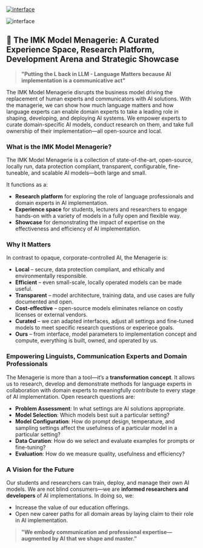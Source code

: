 


[![interface](https://img.shields.io/badge/Launch-App-blue?style=for-the-badge)](https://3b2df15f04059bf036.gradio.live/)

![[interface](https://img.shields.io/badge/Launch-App-blue?style=for-the-badge)](https://github.com/user-attachments/assets/e7fb02d5-af4b-4ae1-8ec6-3bb22d8f0057)



## 🐉 The IMK Model Menagerie: A Curated Experience Space, Research Platform, Development Arena and Strategic Showcase

>**"Putting the L back in LLM - Language Matters because AI implementation is a communicative act"**

The IMK Model Menagerie disrupts the business model driving the replacement of human experts and communicators with AI solutions. With the managerie, we can show how much language matters and how language experts can enable domain experts to take a leading role in shaping, developing, and deploying AI systems. We empower experts to curate domain-specific AI models, conduct research on them, and take full ownership of their implementation—all open-source and local.

### What is the IMK Model Menagerie?

The IMK Model Menagerie is a collection of state-of-the-art, open-source, locally run, data protection compliant, transparent, configurable, fine-tuneable, and scalable AI models—both large and small.

It functions as a:
- **Research platform** for exploring the role of language professionals and domain experts in AI implementation.
- **Experience space** for students, lecturers and researchers to engage hands-on with a variety of models in a fully open and flexible way.
- **Showcase** for demonstrating the impact of expertise on the effectiveness and efficiency of AI implementation.

### Why It Matters

In contrast to opaque, corporate-controlled AI, the Menagerie is:
- **Local** – secure, data protection compliant, and ethically and environmentally responsible.
- **Efficient** – even small-scale, locally operated models can be made useful.
- **Transparent** – model architecture, training data, and use cases are fully documented and open.
- **Cost-effective** – open-source models eliminates reliance on costly licenses or external vendors.
- **Curated** – we can adapted interfaces, adjust all settings and fine-tuned models to meet specific research questions or experiece goals.
- **Ours** – from interface, model parameters to implementation concept and compute, everything is built, owned, and operated by us.

### Empowering Linguists, Communication Experts and Domain Professionals

The Menagerie is more than a tool—it’s a **transformation concept**. It allows us to research, develop and demonstrate methods for language experts in collaboration with domain experts to meaningfully contribute to every stage of AI implementation. Open research questions are:

- **Problem Assessment**: In what settings are AI solutions appropriate. 
- **Model Selection**: Which models best suit a particular setting?
- **Model Configuration**: How do prompt design, temperature, and sampling settings affect the usefulness of a particular model in a particular setting?
- **Data Curation**: How do we select and evaluate examples for prompts or fine-tuning?
- **Evaluation**: How do we measure quality, usefulness and efficiency?

### A Vision for the Future

Our students and researchers can train, deploy, and manage their own AI models. We are not blind consumers—we are **informed researchers and developers** of AI implementations. In doing so, we:
- Increase the value of our education offerings.
- Open new career paths for all domain areas by laying claim to their role in AI implementation.

>**"We embody communication and professional expertise—augmented by AI that we shape and master."**


